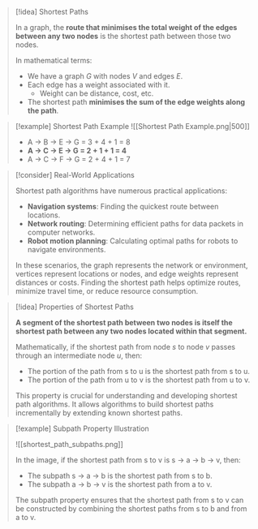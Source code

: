 > [!idea] Shortest Paths
> 
> In a graph, the **route that minimises the total weight of the edges between any two nodes** is the shortest path between those two nodes.
 > 
> In mathematical terms: 
> - We have a graph $G$ with nodes $V$ and edges $E$. 
> - Each edge has a weight associated with it. 
> 	- Weight can be distance, cost, etc.
> - The shortest path **minimises the sum of the edge weights along the path**.
> 


> [!example] Shortest Path Example
> ![[Shortest Path Example.png|500]]
> 
>    - A -> B -> E -> G = 3 + 4 + 1 = 8
>   - **A -> C -> E -> G = 2 + 1 + 1 = 4**
>   - A -> C -> F -> G = 2 + 4 + 1 = 7


> [!consider] Real-World Applications
>
> Shortest path algorithms have numerous practical applications:
> 
> - **Navigation systems**: Finding the quickest route between locations.
> - **Network routing**: Determining efficient paths for data packets in computer networks.
> - **Robot motion planning**: Calculating optimal paths for robots to navigate environments.
> 
> In these scenarios, the graph represents the network or environment, vertices represent locations or nodes, and edge weights represent distances or costs. Finding the shortest path helps optimize routes, minimize travel time, or reduce resource consumption.

> [!idea] Properties of Shortest Paths
>
> **A segment of the shortest path between two nodes is itself the shortest path between any two nodes located within that segment.**
> 
> Mathematically, if the shortest path from node $s$ to node $v$ passes through an intermediate node $u$, then:
> - The portion of the path from s to u is the shortest path from s to u.
> - The portion of the path from u to v is the shortest path from u to v.
> 
> This property is crucial for understanding and developing shortest path algorithms. It allows algorithms to build shortest paths incrementally by extending known shortest paths.


> [!example] Subpath Property Illustration
>
> ![[shortest_path_subpaths.png]]
>
> In the image, if the shortest path from s to v is s → a → b → v, then:
> - The subpath s → a → b is the shortest path from s to b.
> - The subpath a → b → v is the shortest path from a to v.
>
> The subpath property ensures that the shortest path from s to v can be constructed by combining the shortest paths from s to b and from a to v.




